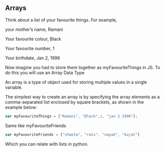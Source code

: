## Arrays

Think about a list of your favourite things. For example, 

your mother’s name, Ramani


Your favourite colour, Black


Your favourite number, 1


Your birthdate, Jan 2, 1996

Now imagine you had to store them together as myFavouriteThings in JS. To do this you will use an Array Data Type


An array is a type of object used for storing multiple values in a single variable.


The simplest way to create an array is by specifying the array elements as a comma-separated list enclosed by square brackets, as shown in the example below:

```javascript
var myFavouriteThings = ["Ramani", "Black",1, "jan 2 1996"];
```

Same like myFavouriteFriends

```javascript
var myFavouriteFriends = ["shweta", "rani", "nayak", "kajal"]

```

Which you can relate with lists in python. 